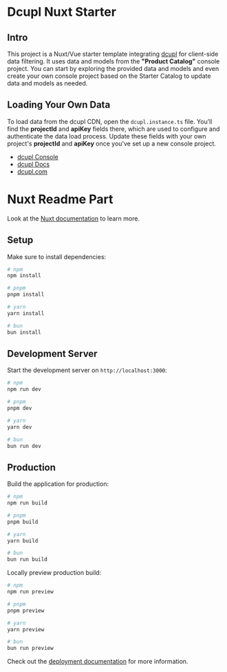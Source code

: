 # Dcupl Nuxt Starter

## Intro
This project is a Nuxt/Vue starter template integrating [dcupl](https://docs.dcupl.com) for client-side data filtering. It uses data and models from the **"Product Catalog"** console project. You can start by exploring the provided data and models and even create your own console project based on the Starter Catalog to update data and models as needed.

## Loading Your Own Data
To load data from the dcupl CDN, open the `dcupl.instance.ts` file. You’ll find the **projectId** and **apiKey** fields there, which are used to configure and authenticate the data load process. Update these fields with your own project's **projectId** and **apiKey** once you've set up a new console project.

* [dcupl Console](https://console.dcupl.com)
* [dcupl Docs](https://docs.dcupl.com)
* [dcupl.com](https://dcupl.com)

# Nuxt Readme Part

Look at the [Nuxt documentation](https://nuxt.com/docs/getting-started/introduction) to learn more.

## Setup

Make sure to install dependencies:

```bash
# npm
npm install

# pnpm
pnpm install

# yarn
yarn install

# bun
bun install
```

## Development Server

Start the development server on `http://localhost:3000`:

```bash
# npm
npm run dev

# pnpm
pnpm dev

# yarn
yarn dev

# bun
bun run dev
```

## Production

Build the application for production:

```bash
# npm
npm run build

# pnpm
pnpm build

# yarn
yarn build

# bun
bun run build
```

Locally preview production build:

```bash
# npm
npm run preview

# pnpm
pnpm preview

# yarn
yarn preview

# bun
bun run preview
```

Check out the [deployment documentation](https://nuxt.com/docs/getting-started/deployment) for more information.
